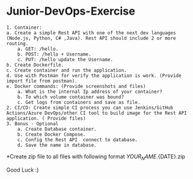 # Junior-DevOps-Exercise
    1. Container:
    a. Create a simple Rest API with one of the next dev languages (Node.js, Python, C# ,Java). Rest API should include 2 or more routing.
        a. GET: /hello.
        b. POST: /hello + Username.
        c. PUT: /hello update the Username.
    b. Create Dockerfile.
    c. Create container and run the application.
    d. Use with Postman for verify the application is work. (Provide import file from postman).
    e. Docker commands: (Provide screenshots and files)
        a. What is the internal Ip address of your container?
        b. To which volume container was bound?
        c. Get logs from containers and save as file.
    2. CI/CD: Create simple CI process you can use Jenkins/GitHub Actions/Azure DevOps/other CI tool to build image for the Rest API application. ( Provide files)
    3. Bonus - Optional
        a. Create Database container.
        b. Create Docker Compose.
        c. Config the Rest API  connect to database.
        d. Save the name in database.
*Create zip file to all files with following format ${YOUR_NAME}.${DATE}.zip

Good Luck :)
